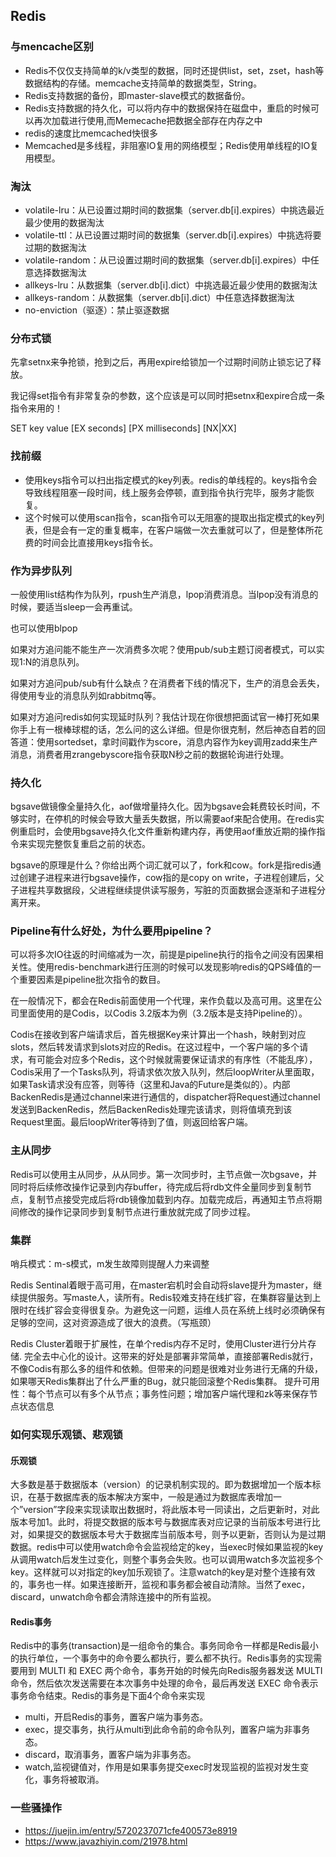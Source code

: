 ## Redis
### 与mencache区别
- Redis不仅仅支持简单的k/v类型的数据，同时还提供list，set，zset，hash等数据结构的存储。memcache支持简单的数据类型，String。
- Redis支持数据的备份，即master-slave模式的数据备份。
- Redis支持数据的持久化，可以将内存中的数据保持在磁盘中，重启的时候可以再次加载进行使用,而Memecache把数据全部存在内存之中
- redis的速度比memcached快很多
- Memcached是多线程，非阻塞IO复用的网络模型；Redis使用单线程的IO复用模型。

### 淘汰
- volatile-lru：从已设置过期时间的数据集（server.db[i].expires）中挑选最近最少使用的数据淘汰
- volatile-ttl：从已设置过期时间的数据集（server.db[i].expires）中挑选将要过期的数据淘汰
- volatile-random：从已设置过期时间的数据集（server.db[i].expires）中任意选择数据淘汰
- allkeys-lru：从数据集（server.db[i].dict）中挑选最近最少使用的数据淘汰
- allkeys-random：从数据集（server.db[i].dict）中任意选择数据淘汰
- no-enviction（驱逐）：禁止驱逐数据

### 分布式锁
先拿setnx来争抢锁，抢到之后，再用expire给锁加一个过期时间防止锁忘记了释放。

我记得set指令有非常复杂的参数，这个应该是可以同时把setnx和expire合成一条指令来用的！

SET key value [EX seconds] [PX milliseconds] [NX|XX]

### 找前缀
- 使用keys指令可以扫出指定模式的key列表。redis的单线程的。keys指令会导致线程阻塞一段时间，线上服务会停顿，直到指令执行完毕，服务才能恢复。
- 这个时候可以使用scan指令，scan指令可以无阻塞的提取出指定模式的key列表，但是会有一定的重复概率，在客户端做一次去重就可以了，但是整体所花费的时间会比直接用keys指令长。


### 作为异步队列
一般使用list结构作为队列，rpush生产消息，lpop消费消息。当lpop没有消息的时候，要适当sleep一会再重试。

也可以使用blpop

如果对方追问能不能生产一次消费多次呢？使用pub/sub主题订阅者模式，可以实现1:N的消息队列。

如果对方追问pub/sub有什么缺点？在消费者下线的情况下，生产的消息会丢失，得使用专业的消息队列如rabbitmq等。

如果对方追问redis如何实现延时队列？我估计现在你很想把面试官一棒打死如果你手上有一根棒球棍的话，怎么问的这么详细。但是你很克制，然后神态自若的回答道：使用sortedset，拿时间戳作为score，消息内容作为key调用zadd来生产消息，消费者用zrangebyscore指令获取N秒之前的数据轮询进行处理。

### 持久化
bgsave做镜像全量持久化，aof做增量持久化。因为bgsave会耗费较长时间，不够实时，在停机的时候会导致大量丢失数据，所以需要aof来配合使用。在redis实例重启时，会使用bgsave持久化文件重新构建内存，再使用aof重放近期的操作指令来实现完整恢复重启之前的状态。

bgsave的原理是什么？你给出两个词汇就可以了，fork和cow。fork是指redis通过创建子进程来进行bgsave操作，cow指的是copy on write，子进程创建后，父子进程共享数据段，父进程继续提供读写服务，写脏的页面数据会逐渐和子进程分离开来。

### Pipeline有什么好处，为什么要用pipeline？
可以将多次IO往返的时间缩减为一次，前提是pipeline执行的指令之间没有因果相关性。使用redis-benchmark进行压测的时候可以发现影响redis的QPS峰值的一个重要因素是pipeline批次指令的数目。

在一般情况下，都会在Redis前面使用一个代理，来作负载以及高可用。这里在公司里面使用的是Codis，以Codis 3.2版本为例（3.2版本是支持Pipeline的）。

Codis在接收到客户端请求后，首先根据Key来计算出一个hash，映射到对应slots，然后转发请求到slots对应的Redis。在这过程中，一个客户端的多个请求，有可能会对应多个Redis，这个时候就需要保证请求的有序性（不能乱序），Codis采用了一个Tasks队列，将请求依次放入队列，然后loopWriter从里面取，如果Task请求没有应答，则等待（这里和Java的Future是类似的）。内部BackenRedis是通过channel来进行通信的，dispatcher将Request通过channel发送到BackenRedis，然后BackenRedis处理完该请求，则将值填充到该Request里面。最后loopWriter等待到了值，则返回给客户端。

### 主从同步
Redis可以使用主从同步，从从同步。第一次同步时，主节点做一次bgsave，并同时将后续修改操作记录到内存buffer，待完成后将rdb文件全量同步到复制节点，复制节点接受完成后将rdb镜像加载到内存。加载完成后，再通知主节点将期间修改的操作记录同步到复制节点进行重放就完成了同步过程。

### 集群
哨兵模式：m-s模式，m发生故障则提醒人力来调整

Redis Sentinal着眼于高可用，在master宕机时会自动将slave提升为master，继续提供服务。写maste人，读所有。Redis较难支持在线扩容，在集群容量达到上限时在线扩容会变得很复杂。为避免这一问题，运维人员在系统上线时必须确保有足够的空间，这对资源造成了很大的浪费。（写瓶颈）

Redis Cluster着眼于扩展性，在单个redis内存不足时，使用Cluster进行分片存储. 完全去中心化的设计。这带来的好处是部署非常简单，直接部署Redis就行，不像Codis有那么多的组件和依赖。但带来的问题是很难对业务进行无痛的升级，如果哪天Redis集群出了什么严重的Bug，就只能回滚整个Redis集群。 提升可用性：每个节点可以有多个从节点；事务性问题；增加客户端代理和zk等来保存节点状态信息


### 如何实现乐观锁、悲观锁
#### 乐观锁
大多数是基于数据版本（version）的记录机制实现的。即为数据增加一个版本标识，在基于数据库表的版本解决方案中，一般是通过为数据库表增加一个”version”字段来实现读取出数据时，将此版本号一同读出，之后更新时，对此版本号加1。此时，将提交数据的版本号与数据库表对应记录的当前版本号进行比对，如果提交的数据版本号大于数据库当前版本号，则予以更新，否则认为是过期数据。redis中可以使用watch命令会监视给定的key，当exec时候如果监视的key从调用watch后发生过变化，则整个事务会失败。也可以调用watch多次监视多个key。这样就可以对指定的key加乐观锁了。注意watch的key是对整个连接有效的，事务也一样。如果连接断开，监视和事务都会被自动清除。当然了exec，discard，unwatch命令都会清除连接中的所有监视。

#### Redis事务
Redis中的事务(transaction)是一组命令的集合。事务同命令一样都是Redis最小的执行单位，一个事务中的命令要么都执行，要么都不执行。Redis事务的实现需要用到 MULTI 和 EXEC 两个命令，事务开始的时候先向Redis服务器发送 MULTI 命令，然后依次发送需要在本次事务中处理的命令，最后再发送 EXEC 命令表示事务命令结束。Redis的事务是下面4个命令来实现 

- multi，开启Redis的事务，置客户端为事务态。
- exec，提交事务，执行从multi到此命令前的命令队列，置客户端为非事务态。
- discard，取消事务，置客户端为非事务态。
- watch,监视键值对，作用是如果事务提交exec时发现监视的监视对发生变化，事务将被取消。


### 一些骚操作
- https://juejin.im/entry/5720237071cfe400573e8919
- https://www.javazhiyin.com/21978.html